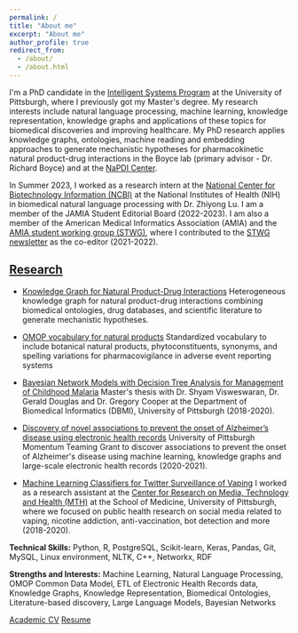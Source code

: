 ```yaml
---
permalink: /
title: "About me"
excerpt: "About me"
author_profile: true
redirect_from: 
  - /about/
  - /about.html
---
```


I'm a PhD candidate in the [Intelligent Systems Program](https://www.isp.pitt.edu/ "ISP") at the University of Pittsburgh, where I previously got my Master's degree. My research interests include natural language processing, machine learning, knowledge representation, knowledge graphs and applications of these topics for biomedical discoveries and improving healthcare. My PhD research applies knowledge graphs, ontologies, machine reading and embedding approaches to generate mechanistic hypotheses for pharmacokinetic natural product-drug interactions in the Boyce lab (primary advisor - Dr. Richard Boyce) and at the [NaPDI Center](https://napdicenter.org/).

In Summer 2023, I worked as a research intern at the [National Center for Biotechnology Information (NCBI)](https://www.ncbi.nlm.nih.gov/research/bionlp/Research) at the National Institutes of Health (NIH) in biomedical natural language processing with Dr. Zhiyong Lu. I am a member of the JAMIA Student Editorial Board (2022-2023). I am also a member of the American Medical Informatics Association (AMIA) and the [AMIA student working group (STWG)](https://amia.org/community/working-groups/student), where I contributed to the [STWG newsletter](https://amia.org/community/working-groups/student/student-working-group-newsletter) as the co-editor (2021-2022).

<h2><a href="https://sanyabt.github.io/projects/">Research</a></h2>

* [Knowledge Graph for Natural Product-Drug Interactions](https://sanyabt.github.io/projects/project-4/)
Heterogeneous knowledge graph for natural product-drug interactions combining biomedical ontologies, drug databases, and scientific literature to generate mechanistic hypotheses.

* [OMOP vocabulary for natural products](https://sanyabt.github.io/projects/project-5/)
Standardized vocabulary to include botanical natural products, phytoconstituents, synonyms, and spelling variations for pharmacovigilance in adverse event reporting systems

* [Bayesian Network Models with Decision Tree Analysis for Management of Childhood Malaria](https://sanyabt.github.io/projects/project-2/)
Master's thesis with Dr. Shyam Visweswaran, Dr. Gerald Douglas and Dr. Gregory Cooper at the Department of Biomedical Informatics (DBMI), University of Pittsburgh (2018-2020).

* [Discovery of novel associations to prevent the onset of Alzheimer’s disease using electronic health records](https://sanyabt.github.io/projects/project-3/)
University of Pittsburgh Momentum Teaming Grant to discover associations to prevent the onset of Alzheimer's disease using machine learning, knowledge graphs and large-scale electronic health records (2020-2021). 

* [Machine Learning Classifiers for Twitter Surveillance of Vaping]()
I worked as a research assistant at the [Center for Research on Media, Technology and Health (MTH)](https://www.crmth.pitt.edu/) at the School of Medicine, University of Pittsburgh, where we focused on public health research on social media related to vaping, nicotine addiction, anti-vaccination, bot detection and more (2018-2020).

**Technical Skills:** Python, R, PostgreSQL, Scikit-learn, Keras, Pandas, Git, MySQL, Linux environment, NLTK, C++, Networkx, RDF

**Strengths and Interests:** Machine Learning, Natural Language Processing, OMOP Common Data Model, ETL of Electronic Health Records data, Knowledge Graphs, Knowledge Representation, Biomedical Ontologies, Literature-based discovery, Large Language Models, Bayesian Networks

<a class="btn btn--light--outline btn--info" href="https://sanyabt.github.io/files/CV.pdf">Academic CV</a>
<a class="btn btn--light--outline btn--info" href="https://sanyabt.github.io/files/Resume.pdf">Resume</a>